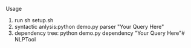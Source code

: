 Usage

1. run sh setup.sh
2. syntactic anlysis:python demo.py parser "Your Query Here"
3. dependency tree: python demo.py dependency "Your Query Here"# NLPTool
